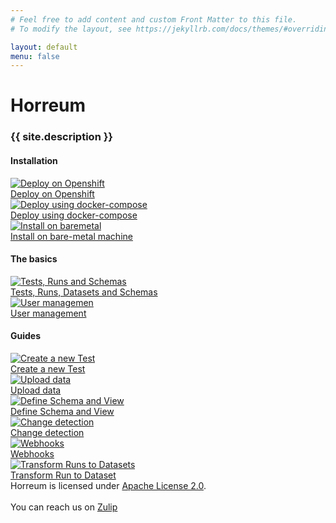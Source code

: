 ```yaml
---
# Feel free to add content and custom Front Matter to this file.
# To modify the layout, see https://jekyllrb.com/docs/themes/#overriding-theme-defaults

layout: default
menu: false
---
```


# Horreum

<h3 id="project_description">{{ site.description }}</h3>

<h4>Installation</h4>
<div class="tasks">
    <a class="task" href="docs/operator.html">
        <div class="task_icon_box">
            <img src="assets/images/cloud_deploy.png" alt="Deploy on Openshift">
        </div>
        Deploy on Openshift
    </a>
    <a class="task" href="docs/docker_compose.html">
        <div class="task_icon_box">
            <img src="assets/images/docker_compose.png" alt="Deploy using docker-compose">
        </div>
        Deploy using docker-compose
    </a>
    <a class="task" href="docs/baremetal.html">
        <div class="task_icon_box">
            <img src="assets/images/baremetal.png" alt="Install on baremetal">
        </div>
        Install on bare-metal machine
    </a>
</div>
<h4>The basics</h4>
<div class="tasks">
    <a class="task" href="docs/concepts.html">
        <div class="task_icon_box">
            <img src="assets/images/puzzle.png" alt="Tests, Runs and Schemas">
        </div>
        Tests, Runs, Datasets and Schemas
    </a>
    <a class="task" href="docs/user_management.html">
        <div class="task_icon_box">
            <img src="assets/images/users.png" alt="User managemen">
        </div>
        User management
    </a>
</div>
<h4>Guides</h4>
<div>
    <a class="task" href="docs/create_test.html">
        <div class="task_icon_box">
            <img src="assets/images/create_test.png" alt="Create a new Test">
        </div>
        Create a new Test
    </a>
    <a class="task" href="docs/upload.html">
        <div class="task_icon_box">
            <img src="assets/images/upload.png" alt="Upload data">
        </div>
        Upload data
    </a>
    <a class="task" href="docs/define_schema.html">
        <div class="task_icon_box">
            <img src="assets/images/define_schema.png" alt="Define Schema and View">
        </div>
        Define Schema and View
    </a>
    <a class="task" href="docs/change_detection.html">
        <div class="task_icon_box">
            <img src="assets/images/change_detection.png" alt="Change detection">
        </div>
        Change detection
    </a>
    <a class="task" href="docs/webhooks.html">
        <div class="task_icon_box">
            <img src="assets/images/webhooks.png" alt="Webhooks">
        </div>
        Webhooks
    </a>
    <a class="task" href="docs/datasets.html">
        <div class="task_icon_box">
            <img src="assets/images/runs_to_datasets.png" alt="Transform Runs to Datasets">
        </div>
        Transform Run to Dataset
    </a>
    <!-- TODO
    <a class="task" href="docs/backup.html">
        <div class="task_icon_box">
            <img src="assets/images/backup.png" alt="Backup your data">
        </div>
        Backup your data
    </a>
    -->
</div>
<div style="clear: both">
Horreum is licensed under <a href="http://www.apache.org/licenses/LICENSE-2.0">Apache License 2.0</a>.<br>
<br>
You can reach us on <a href="https://hyperfoil.zulipchat.com/">Zulip</a>
</div>
